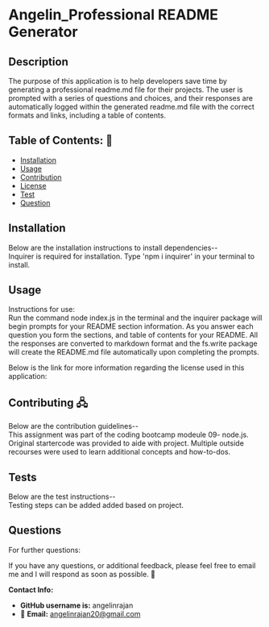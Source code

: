 
#  Angelin_Professional README Generator



## Description 
The purpose of this application is to help developers save time by generating a professional readme.md file for their projects. The user is prompted with a series of questions and choices, and their responses are automatically logged within the generated readme.md file with the correct formats and links, including a table of contents.

##  Table of Contents: 📜
* [Installation](#installation)
* [Usage](#usage)
* [Contribution](#contributing)
* [License](#license)
* [Test](#tests)
* [Question](#question)

## Installation 
Below are the installation instructions to install dependencies--   
Inquirer is required for installation. Type 'npm i inquirer' in your terminal to install.

## Usage
Instructions for use:   
Run the command node index.js in the terminal and the inquirer package will begin prompts for your README section information. As you answer each question you form the sections, and table of contents for your README. All the responses are converted to markdown format and the fs.write package will create the README.md file automatically upon completing the prompts.


Below is the link for more information regarding the license used in this application:   


## Contributing 🖧
Below are the contribution guidelines--   
This assignment was part of the coding bootcamp modeule 09- node.js. Original startercode was provided to aide with project. Multiple outside recourses were used to learn additional concepts and how-to-dos.

## Tests
Below are the test instructions--   
Testing steps can be added added based on project.

## Questions
For further questions:

If you have any questions, or additional feedback, please feel free to email me and I will respond as soon as possible.
:handshake:

**Contact Info:**  
+ **GitHub username is:** angelinrajan   
+ 📧 **Email:** angelinrajan20@gmail.com
